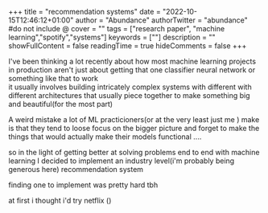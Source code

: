 
+++
title = "recommendation systems"
date = "2022-10-15T12:46:12+01:00"
author = "Abundance"
authorTwitter = "abundance" #do not include @
cover = ""
tags = ["research paper", "machine learning","spotify","systems"]
keywords = [""]
description = ""
showFullContent = false
readingTime = true
hideComments = false
+++



I've been thinking a lot recently about how most machine learning projects in production 
aren't just about getting that one classifier neural network or something like that to work  
it usually involves building intricately complex systems with different 
with different architectures that usually piece together to make something big and beautiful(for the most part)

A weird mistake a lot of ML practicioners(or at the very least just me ) make is that they tend to loose focus on the bigger picture 
and forget to make the things that would actually make their models functional ....




so in the light of getting better at solving problems end to end with machine learning 
I decided to implement an industry level(i'm probably being generous here) recommendation system

finding one to implement was pretty hard tbh 


at first i thought i'd try netflix 
()

